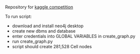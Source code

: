 Repository for [kaggle competition](https://www.kaggle.com/competitions/open-problems-multimodal)

To run script:
* download and install neo4j desktop
* create new dbms and database
* enter credentials into GLOBAL VARIABLES in create_graph.py
* run create_graph.py
* script should create 281,528 Cell nodes